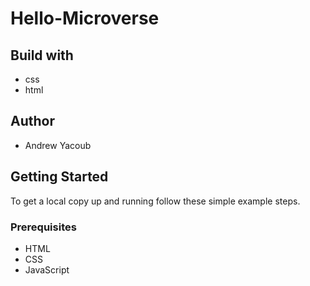 # Hello-Microverse
## Build with
- css
- html
## Author
- Andrew Yacoub 
## Getting Started

To get a local copy up and running follow these simple example steps.

### Prerequisites

- HTML
- CSS
- JavaScript
